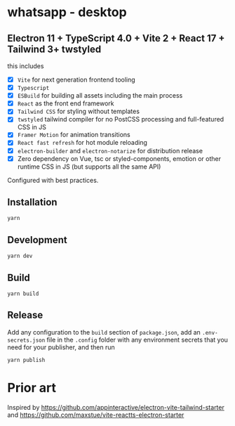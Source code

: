 # whatsapp - desktop

## Electron 11 + TypeScript 4.0 + Vite 2 + React 17 + Tailwind 3+ twstyled

this includes
- [x] `Vite` for next generation frontend tooling
- [x] `Typescript`
- [x] `ESBuild` for building all assets including the main process
- [x] `React` as the front end framework
- [x] `Tailwind CSS` for styling without templates
- [x] `twstyled` tailwind compiler for no PostCSS processing and full-featured CSS in JS
- [x] `Framer Motion` for animation transitions
- [x] `React fast refresh` for hot module reloading
- [x] `electron-builder` and `electron-notarize` for distribution release
- [x] Zero dependency on Vue, tsc or styled-components, emotion or other runtime CSS in JS (but supports all the same API)

Configured with best practices.

## Installation

`yarn`

## Development

`yarn dev`

## Build

`yarn build`

## Release

Add any configuration to the `build` section of `package.json`, add an `.env-secrets.json` file in the `.config` folder with any environment secrets that you need for your publisher, and then run 

`yarn publish`

# Prior art

Inspired by https://github.com/appinteractive/electron-vite-tailwind-starter and https://github.com/maxstue/vite-reactts-electron-starter
